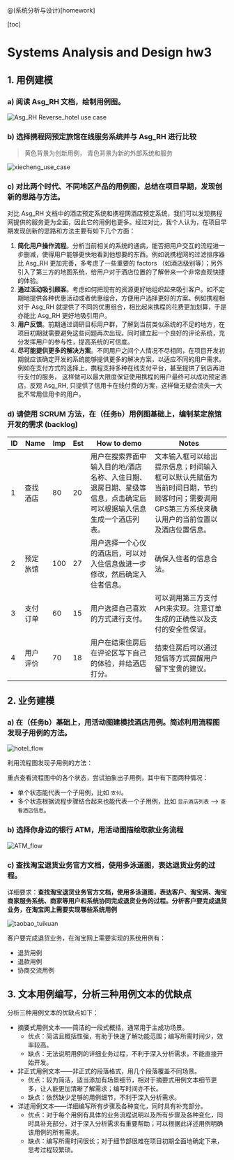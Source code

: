 @(系统分析与设计)[homework]

[toc]

# Systems Analysis and Design hw3

## 1. 用例建模

### a) 阅读 Asg_RH 文档，绘制用例图。

![Asg_RH Reverse_hotel use case](http://or5jajfqs.bkt.clouddn.com/SAD/hw3/Reverse_hotel.png)

### b) 选择携程网预定旅馆在线服务系统并与 Asg_RH 进行比较

> 黄色背景为创新用例， 青色背景为新的外部系统和服务

![xiecheng_use_case](http://or5jajfqs.bkt.clouddn.com/SAD/hw3/xiecheng_use_case.png)


### c) 对比两个时代、不同地区产品的用例图，总结在项目早期，发现创新的思路与方法。

对比 Asg_RH 文档中的酒店预定系统和携程网酒店预定系统，我们可以发现携程网提供的服务更为全面，因此它的用例也更多。经过对比，我个人认为，在项目早期发现创新的思路和方法主要有如下几个方面：

1. **简化用户操作流程**。分析当前相关的系统的通病，能否把用户交互的流程进一步删减，使得用户能够更快地看到他想要的东西。例如说携程网的过滤排序器比 Asg_RH 更加完善，多考虑了一些重要的 factors （如酒店级别等）；另外引入了第三方的地图系统，给用户对于酒店位置的了解带来一个非常直观快捷的体验。
2. **通过活动吸引顾客**。考虑如何把现有的资源更好地组织起来吸引客户。如不定期地提供各种优惠活动或者优惠组合，方便用户选择更好的方案。例如携程相对于 Asg_RH 就提供了不同的优惠组合，相比起来携程的花费更加划算，于是亦能比 Asg_RH 更好地吸引用户。
3. **用户反馈**。前期通过调研目标用户群，了解到当前类似系统的不足的地方，在项目初期就需要避免这些问题再次出现。同时建立起一个良好的评论系统，充分发挥用户的参与性，提高系统的可信度。
4. **尽可能提供更多的解决方案**。不同用户之间个人情况不尽相同，在项目开发初期就应该确定开发的系统能够提供更多的解决方案，以适应不同的用户需求。例如在支付方式的选择上，携程支持多种在线支付平台，甚至提供了到店再进行支付的服务， 这样做可以最大限度保证使用携程的用户最终可以成功预定酒店。反观 Asg_RH, 只提供了信用卡在线付费的方案，这样做无疑会流失一大批不常用信用卡的用户。


### d) 请使用 SCRUM 方法，在（任务b）用例图基础上，编制某定旅馆开发的需求 (backlog)



| ID   | Name | Imp  | Est  | How to demo                              | Notes                                    |
| ---- | ---- | ---- | ---- | ---------------------------------------- | ---------------------------------------- |
| 1    | 查找酒店 | 80   | 20   | 用户在搜索界面中输入目的地/酒店名称、入住日期、退房日期、星级等信息，点击确定后可以根据输入信息生成一个酒店列表。 | 文本输入框可以给出提示信息；时间输入框可以默认先赋值为当前时间日期，节约顾客时间；需要调用GPS第三方系统来确认用户的当前位置以及酒店位置信息。 |
| 2    | 预定旅馆 | 100  | 27   | 用户选择一个心仪的酒店后，可以对入住信息做进一步修改，然后确定入住者信息。    | 确保入住者的信息合法。                              |
| 3    | 支付订单 | 60   | 15   | 用户选择自己喜欢的方式进行支付。                         | 可以调用第三方支付API来实现。注意订单生成的正确性以及支付的安全性保证。    |
| 4    | 用户评价 | 70   | 18   | 用户在结束住房后在评论区写下自己的体验，并给酒店打分。              | 结束住房后可以通过短信等方式提醒用户留下宝贵的建议。               |


## 2. 业务建模

### a) 在（任务b）基础上，用活动图建模找酒店用例。简述利用流程图发现子用例的方法。

![hotel_flow](http://or5jajfqs.bkt.clouddn.com/SAD/hw3/hotel_flow.png)

利用流程图发现子用例的方法：

重点查看流程图中的各个状态，尝试抽象出子用例，其中有下面两种情况：
- 单个状态能代表一个子用例，比如 `支付`。
- 多个状态根据流程步骤结合起来也能代表一个子用例，比如 `显示酒店列表` --> `查看酒店信息`。

### b) 选择你身边的银行 ATM，用活动图描绘取款业务流程

![ATM_flow](http://or5jajfqs.bkt.clouddn.com/SAD/hw3/ATM_flow.png)

### c) 查找淘宝退货业务官方文档，使用多泳道图，表达退货业务的过程。

详细要求：**查找淘宝退货业务官方文档，使用多泳道图，表达客户、淘宝网、淘宝商家服务系统、商家等用户和系统协同完成退货业务的过程。分析客户要完成退货业务，在淘宝网上需要实现哪些系统用例**

![taobao_tuikuan](http://or5jajfqs.bkt.clouddn.com/SAD/hw3/taobao_tuikuan1.png)

客户要完成退货业务，在淘宝网上需要实现的系统用例有：

- 退货用例
- 退款用例
- 协商交流用例

## 3. 文本用例编写，分析三种用例文本的优缺点

分析三种用例文本的优缺点如下：

- 摘要式用例文本——简洁的一段式概括，通常用于主成功场景。
	- 优点：简洁且概括性强，有助于快速了解功能范围；编写所需时间少，效率较高。
	- 缺点：无法说明用例的详细业务过程，不利于深入分析需求，不能直接开始开发。
- 非正式用例文本——非正式的段落格式，用几个段落覆盖不同场景。
	- 优点：较为简洁，适当添加有场景细节，相对于摘要式用例文本细节更多，让人能更加清晰了解需求；编写时间亦不长。
	- 缺点：依然缺少足够的用例细节，不利于深入分析需求。
- 详述用例文本——详细编写所有步骤及各种变化，同时具有补充部分。
	- 优点：对于每个用例有具体的业务流程说明以及所有步骤及各种变化，同时具补充部分，对于深入分析需求有重要帮助；可以根据此详述用例明确该用例的所有需求。
	- 缺点：编写所需时间很长；对于细节部很难在项目初期全面地确定下来，思考过程较繁琐。